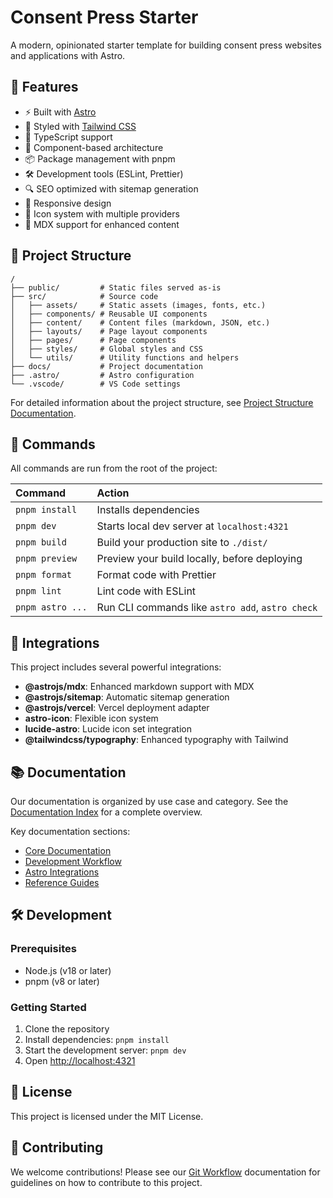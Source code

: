# Consent Press Starter

A modern, opinionated starter template for building consent press websites and applications with Astro.

## 🚀 Features

- ⚡️ Built with [Astro](https://astro.build)
- 🎨 Styled with [Tailwind CSS](https://tailwindcss.com)
- 📝 TypeScript support
- 🧩 Component-based architecture
- 📦 Package management with pnpm
- 🛠️ Development tools (ESLint, Prettier)
- 🔍 SEO optimized with sitemap generation
- 📱 Responsive design
- 🎯 Icon system with multiple providers
- 📄 MDX support for enhanced content

## 📁 Project Structure

```text
/
├── public/         # Static files served as-is
├── src/            # Source code
│   ├── assets/     # Static assets (images, fonts, etc.)
│   ├── components/ # Reusable UI components
│   ├── content/    # Content files (markdown, JSON, etc.)
│   ├── layouts/    # Page layout components
│   ├── pages/      # Page components
│   ├── styles/     # Global styles and CSS
│   └── utils/      # Utility functions and helpers
├── docs/           # Project documentation
├── .astro/         # Astro configuration
└── .vscode/        # VS Code settings
```

For detailed information about the project structure, see [Project Structure Documentation](./docs/project-structure.md).

## 🧞 Commands

All commands are run from the root of the project:

| Command          | Action                                           |
| :--------------- | :----------------------------------------------- |
| `pnpm install`   | Installs dependencies                            |
| `pnpm dev`       | Starts local dev server at `localhost:4321`      |
| `pnpm build`     | Build your production site to `./dist/`          |
| `pnpm preview`   | Preview your build locally, before deploying     |
| `pnpm format`    | Format code with Prettier                        |
| `pnpm lint`      | Lint code with ESLint                            |
| `pnpm astro ...` | Run CLI commands like `astro add`, `astro check` |

## 🔌 Integrations

This project includes several powerful integrations:

- **@astrojs/mdx**: Enhanced markdown support with MDX
- **@astrojs/sitemap**: Automatic sitemap generation
- **@astrojs/vercel**: Vercel deployment adapter
- **astro-icon**: Flexible icon system
- **lucide-astro**: Lucide icon set integration
- **@tailwindcss/typography**: Enhanced typography with Tailwind

## 📚 Documentation

Our documentation is organized by use case and category. See the [Documentation Index](./src/content/docs/index.md) for a complete overview.

Key documentation sections:

- [Core Documentation](./src/content/docs/index.md#core-documentation)
- [Development Workflow](./src/content/docs/index.md#development-workflow)
- [Astro Integrations](./src/content/docs/index.md#astro-integrations)
- [Reference Guides](./src/content/docs/index.md#reference-guides)

## 🛠️ Development

### Prerequisites

- Node.js (v18 or later)
- pnpm (v8 or later)

### Getting Started

1. Clone the repository
2. Install dependencies: `pnpm install`
3. Start the development server: `pnpm dev`
4. Open [http://localhost:4321](http://localhost:4321)

## 📝 License

This project is licensed under the MIT License.
## 🤝 Contributing

We welcome contributions! Please see our [Git Workflow](./src/content/docs/git-workflow.md) documentation for guidelines on how to contribute to this project.

